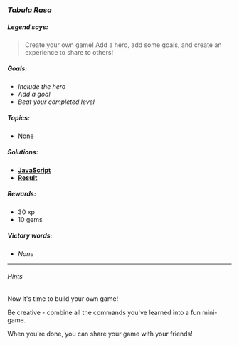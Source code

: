 ### _Tabula Rasa_

##### _Legend says:_
> Create your own game! Add a hero, add some goals, and create an experience to share to others!

##### _Goals:_
+ _Include the hero_
+ _Add a goal_
+ _Beat your completed level_

##### _Topics:_
+ None

##### _Solutions:_
+ **[JavaScript](tabulaRasa.js)**
+ **[Result](https://codecombat.com/play/game-dev-level/5d0e2155324f73003a414a6d)**

##### _Rewards:_
+ 30 xp
+ 10 gems

##### _Victory words:_
+ _None_

___

###### _Hints_

Now it's time to build your own game!

Be creative - combine all the commands you've learned into a fun mini-game.

When you're done, you can share your game with your friends!
